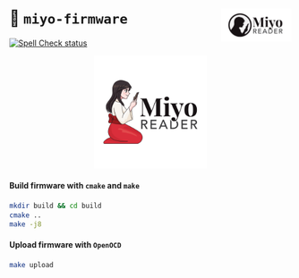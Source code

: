 <a href="https://miyo-reader.io/"><img align="right" src="https://raw.githubusercontent.com/miyo-reader/.github/main/logo/miyo-horizontal-1501x700.png" width="25%"></a>
:floppy_disk: `miyo-firmware`
=============================
[![Spell Check status](https://github.com/miyo-reader/miyo-firmware/actions/workflows/spell-check-task.yml/badge.svg)](https://github.com/miyo-reader/miyo-firmware/actions/workflows/spell-check-task.yml)

<p align="center">
  <a href="https://miyo-reader.io/"><img src="https://github.com/miyo-reader/.github/raw/main/logo/miyo-colour-typo-1501x1501.png" width="40%"></a>
</p>

#### Build firmware with `cmake` and `make`
```bash
mkdir build && cd build
cmake ..
make -j8
```
#### Upload firmware with `OpenOCD`
```bash
make upload
```
